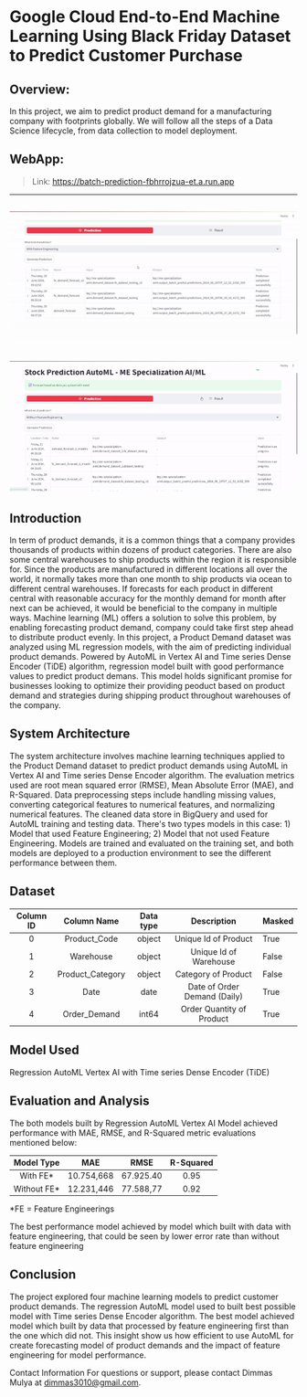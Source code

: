 # Google Cloud End-to-End Machine Learning Using Black Friday Dataset to Predict Customer Purchase

## Overview:
In this project, we aim to predict product demand for a manufacturing company with footprints globally. We will follow all the steps of a Data Science lifecycle, from data collection to model deployment.
  
## WebApp: 
> Link: https://batch-prediction-fbhrrojzua-et.a.run.app
----
![](webappgif1.gif)
----
![](webappgif2.gif)
----
## Introduction
In term of product demands, it is a common things that a company provides thousands of products within dozens of product categories. There are also some central warehouses to ship products within the region it is responsible for. Since the products are manufactured in different locations all over the world, it normally takes more than one month to ship products via ocean to different central warehouses. If forecasts for each product in different central with reasonable accuracy for the monthly demand for month after next can be achieved, it would be beneficial to the company in multiple ways. Machine learning (ML) offers a solution to solve this problem, by enabling forecasting product demand, company could take first step ahead to distribute product evenly. In this project, a Product Demand dataset was analyzed using ML regression models, with the aim of predicting individual product demands. Powered by AutoML in Vertex AI and Time series Dense Encoder (TiDE) algorithm, regression model built with good performance values to predict product demans. This model holds significant promise for businesses looking to optimize their providing peoduct based on product demand and strategies during shipping product throughout warehouses of the company.

## System Architecture
The system architecture involves machine learning techniques applied to the Product Demand dataset to predict product demands using AutoML in Vertex AI and Time series Dense Encoder algorithm. The evaluation metrics used are root mean squared error (RMSE), Mean Absolute Error (MAE), and R-Squared. Data preprocessing steps include handling missing values, converting categorical features to numerical features, and normalizing numerical features. The cleaned data store in BigQuery and used for AutoML training and testing data. There's two types models in this case: 1) Model that used Feature Engineering; 2) Model that not used Feature Engineering. Models are trained and evaluated on the training set, and both models are deployed to a production environment to see the different performance between them.

## Dataset 
| Column ID |         Column Name        | Data type |           Description           | Masked |
|:---------:|:--------------------------:|:---------:|:-------------------------------:|--------|
|     0     |        Product_Code        |  object   |       Unique Id of Product      | True   |
|     1     |          Warehouse         |  object   |      Unique Id of Warehouse     | False  |
|     2     |      Product_Category      |  object   |       Category of Product       | False  |
|     3     |            Date            |  date     |   Date of Order Demand (Daily)  | True   |
|     4     |        Order_Demand        |  int64    |    Order Quantity of Product    | True   |

## Model Used
Regression AutoML Vertex AI with Time series Dense Encoder (TiDE)

## Evaluation and Analysis 
The both models built by Regression AutoML Vertex AI Model achieved performance with MAE, RMSE, and R-Squared metric evaluations mentioned below:

|    Model Type    |     MAE    |    RMSE   | R-Squared |
|:----------------:|:----------:|:---------:|:---------:|
|      With FE*    | 10.754,668 | 67.925.40 |   0.95    |
|    Without FE*   | 12.231,446 | 77.588,77 |   0.92    |

*FE = Feature Engineerings

The best performance model achieved by model which built with data with feature engineering, that could be seen by lower error rate than without feature engineering 

## Conclusion
The project explored four machine learning models to predict customer product demands. The regression AutoML model used to built best possible model with Time series Dense Encoder algorithm. The best model achieved model which built by data that processed by feature engineering first than the one which did not. This insight show us how efficient to use AutoML for create forecasting model of product demands and the impact of feature engineering for model performance.

Contact Information
For questions or support, please contact Dimmas Mulya at dimmas3010@gmail.com.

